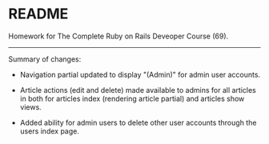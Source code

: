 # README

Homework for The Complete Ruby on Rails Deveoper Course (69).

-----------

Summary of changes:

- Navigation partial updated to display "(Admin)" for admin user accounts.

- Article actions (edit and delete) made available to admins for all articles in both for articles index (rendering article partial) and articles show views.

- Added ability for admin users to delete other user accounts through the users index page.